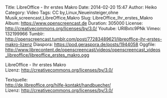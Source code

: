 Title: LibreOffice - Ihr erstes Makro
Date: 2014-02-20 15:47
Author: Heiko
Category: Video
Tags: CC by,Linux,Neueinsteiger,ohne Musik,screencast,LibreOffice,Makro
Slug: LibreOffice_Ihr_erstes_Makro
Album: https://www.openscreencast.de
Duration: 305000
License: http://creativecommons.org/licenses/by/3.0/
Youtube: URIBxtc9PNk
Vimeo: 132199966
Tumblr: http://openscreencast.tumblr.com/post/77283489621/libreoffice-ihr-erstes-makro-lizenz
Diaspora: https://pod.geraspora.de/posts/1944058
Oggfile: http://www.librecontent.de/openscreencast/videos/openscreencast_videos_libreoffice/libreoffice_erstes_makro.ogg

LibreOffice - Ihr erstes Makro  
Lizenz: <http://creativecommons.org/licenses/by/3.0/>  
  
Textquelle:  
<http://de.libreoffice.org/hilfe-kontakt/handbuecher/>  
Lizenz: <http://creativecommons.org/licenses/by/3.0/>

